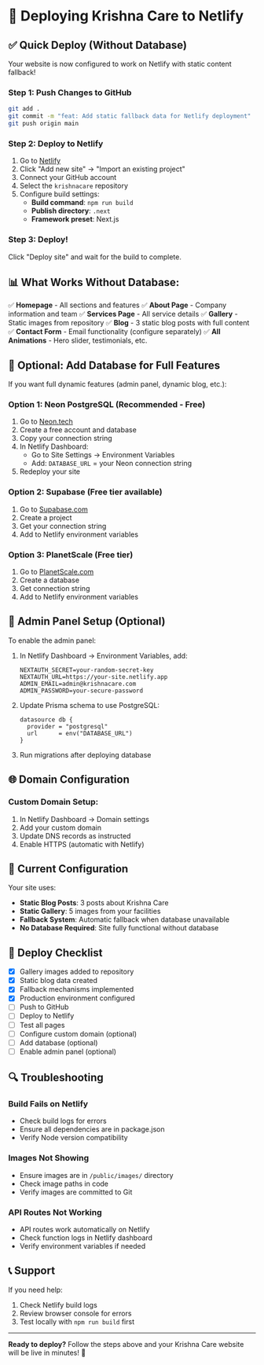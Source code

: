 # 🚀 Deploying Krishna Care to Netlify

## ✅ Quick Deploy (Without Database)

Your website is now configured to work on Netlify with static content fallback!

### Step 1: Push Changes to GitHub
```bash
git add .
git commit -m "feat: Add static fallback data for Netlify deployment"
git push origin main
```

### Step 2: Deploy to Netlify
1. Go to [Netlify](https://app.netlify.com/)
2. Click "Add new site" → "Import an existing project"
3. Connect your GitHub account
4. Select the `krishnacare` repository
5. Configure build settings:
   - **Build command**: `npm run build`
   - **Publish directory**: `.next`
   - **Framework preset**: Next.js

### Step 3: Deploy!
Click "Deploy site" and wait for the build to complete.

## 📊 What Works Without Database:

✅ **Homepage** - All sections and features
✅ **About Page** - Company information and team
✅ **Services Page** - All service details
✅ **Gallery** - Static images from repository
✅ **Blog** - 3 static blog posts with full content
✅ **Contact Form** - Email functionality (configure separately)
✅ **All Animations** - Hero slider, testimonials, etc.

## 🔧 Optional: Add Database for Full Features

If you want full dynamic features (admin panel, dynamic blog, etc.):

### Option 1: Neon PostgreSQL (Recommended - Free)
1. Go to [Neon.tech](https://neon.tech/)
2. Create a free account and database
3. Copy your connection string
4. In Netlify Dashboard:
   - Go to Site Settings → Environment Variables
   - Add: `DATABASE_URL` = your Neon connection string
5. Redeploy your site

### Option 2: Supabase (Free tier available)
1. Go to [Supabase.com](https://supabase.com/)
2. Create a project
3. Get your connection string
4. Add to Netlify environment variables

### Option 3: PlanetScale (Free tier)
1. Go to [PlanetScale.com](https://planetscale.com/)
2. Create a database
3. Get connection string
4. Add to Netlify environment variables

## 🔐 Admin Panel Setup (Optional)

To enable the admin panel:

1. In Netlify Dashboard → Environment Variables, add:
   ```
   NEXTAUTH_SECRET=your-random-secret-key
   NEXTAUTH_URL=https://your-site.netlify.app
   ADMIN_EMAIL=admin@krishnacare.com
   ADMIN_PASSWORD=your-secure-password
   ```

2. Update Prisma schema to use PostgreSQL:
   ```prisma
   datasource db {
     provider = "postgresql"
     url      = env("DATABASE_URL")
   }
   ```

3. Run migrations after deploying database

## 🌐 Domain Configuration

### Custom Domain Setup:
1. In Netlify Dashboard → Domain settings
2. Add your custom domain
3. Update DNS records as instructed
4. Enable HTTPS (automatic with Netlify)

## 📝 Current Configuration

Your site uses:
- **Static Blog Posts**: 3 posts about Krishna Care
- **Static Gallery**: 5 images from your facilities
- **Fallback System**: Automatic fallback when database unavailable
- **No Database Required**: Site fully functional without database

## 🎯 Deploy Checklist

- [x] Gallery images added to repository
- [x] Static blog data created
- [x] Fallback mechanisms implemented
- [x] Production environment configured
- [ ] Push to GitHub
- [ ] Deploy to Netlify
- [ ] Test all pages
- [ ] Configure custom domain (optional)
- [ ] Add database (optional)
- [ ] Enable admin panel (optional)

## 🔍 Troubleshooting

### Build Fails on Netlify
- Check build logs for errors
- Ensure all dependencies are in package.json
- Verify Node version compatibility

### Images Not Showing
- Ensure images are in `/public/images/` directory
- Check image paths in code
- Verify images are committed to Git

### API Routes Not Working
- API routes work automatically on Netlify
- Check function logs in Netlify dashboard
- Verify environment variables if needed

## 📞 Support

If you need help:
1. Check Netlify build logs
2. Review browser console for errors
3. Test locally with `npm run build` first

---

**Ready to deploy?** Follow the steps above and your Krishna Care website will be live in minutes! 🚀